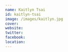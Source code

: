 ```yaml
---
name: Kaitlyn Tsai
id: kaitlyn-tsai
image: /images/kaitlyn.jpg
cover:
website:
twitter: 
facebook:
location: 
---
```


